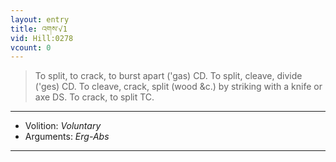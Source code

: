```yaml
---
layout: entry
title: འགས་√1
vid: Hill:0278
vcount: 0
---
```

> To split, to crack, to burst apart ('gas) CD\. To split, cleave, divide ('ges) CD\. To cleave, crack, split (wood &c\.) by striking with a knife or axe DS\. To crack, to split TC\.

---
* Volition: _Voluntary_
* Arguments: _Erg-Abs_

---

